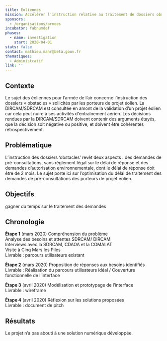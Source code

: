 ```yaml
---
title: Éoliennes
mission: Accélérer l’instruction relative au traitement de dossiers obstacles pour l’Armée de l’air
sponsors:
  - /organisations/armees
incubator: fabnumdef
phases:
  - name: investigation
    start: 2020-04-01
stats: false
contact: mathieu.mahr@beta.gouv.fr
thematiques:
  - Administratif
link: ''
---
```

## Contexte
Le sujet des éoliennes pour l’armée de l’air concerne l’instruction des dossiers « obstacles » sollicités par les porteurs de projet éolien. La DIRCAM/SDRCAM est consultée en amont de la validation d’un projet éolien car cela peut nuire à ses activités d'entraînement aérien. Les décisions rendues par la DIRCAM/SDRCAM doivent contenir des arguments étayés, que la décision soit négative ou positive, et doivent être cohérentes rétrospectivement.

## Problématique  
L’instruction des dossiers ‘obstacles’ revêt deux aspects : des demandes de pré-consultations, sans règlement légal sur le délai de réponse et des demandes d’autorisation environnementale, dont le délai de réponse doit être de 2 mois.  Le sujet porte ici sur l’optimisation du délai de traitement des demandes de pré-consultations des porteurs de projet éolien.

## Objectifs
gagner du temps sur le traitement des demandes

## Chronologie

__Étape 1__ (mars 2020) Compréhension du problème  
Analyse des besoins et attentes SDRCAM/ DIRCAM   
Interviews avec la SDRCAM, CDAOA et la COMALAT   
Visite à Cinq Mars les Piles    
Livrable : parcours utilisateurs existant

__Étape 2__ (mars 2020) Proposition de réponses aux besoins identifiés    
Livrable : Réalisation du parcours utilisateurs idéal  /
Couverture fonctionnelle de l’interface

__Étape 3__ (avril 2020) Modélisation et prototypage de l’interface    
Livrable : wireframe

__Étape 4__ (avril 2020) Réflexion sur les solutions proposées   
Livrable : document de pitch

## Résultats
Le projet n’a pas abouti à une solution numérique développée.